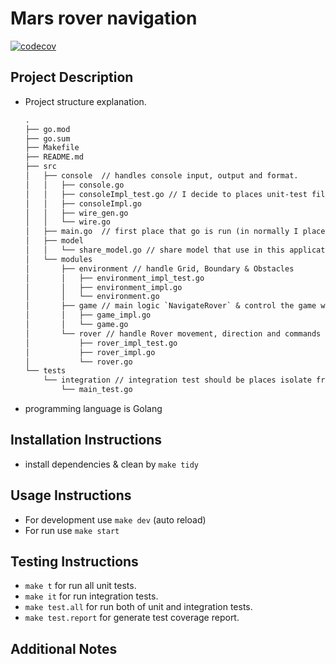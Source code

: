 # Mars rover navigation

[![codecov](https://codecov.io/gh/panachainy/mars-rover-navigation/graph/badge.svg?token=n9ftX5F3nA)](https://codecov.io/gh/panachainy/mars-rover-navigation)

## Project Description

- Project structure explanation.

  ```txt
  .
  ├── go.mod
  ├── go.sum
  ├── Makefile
  ├── README.md
  ├── src
  │   ├── console  // handles console input, output and format.
  │   │   ├── console.go
  │   │   ├── consoleImpl_test.go // I decide to places unit-test file follow golang strategy.
  │   │   ├── consoleImpl.go
  │   │   ├── wire_gen.go
  │   │   └── wire.go
  │   ├── main.go  // first place that go is run (in normally I place it at `/cmd/http/main.go`, `/cmd/consumer/main.go`)
  │   ├── model
  │   │   └── share_model.go // share model that use in this application.
  │   └── modules
  │       ├── environment // handle Grid, Boundary & Obstacles
  │       │   ├── environment_impl_test.go
  │       │   ├── environment_impl.go
  │       │   └── environment.go
  │       ├── game // main logic `NavigateRover` & control the game with rover, environment.
  │       │   ├── game_impl.go
  │       │   └── game.go
  │       └── rover // handle Rover movement, direction and commands
  │           ├── rover_impl_test.go
  │           ├── rover_impl.go
  │           └── rover.go
  └── tests
      └── integration // integration test should be places isolate from source code, I decide to place here.
          └── main_test.go
  ```

- programming language is Golang

## Installation Instructions

- install dependencies & clean by `make tidy`

## Usage Instructions

- For development use `make dev` (auto reload)
- For run use `make start`

## Testing Instructions

- `make t` for run all unit tests.
- `make it` for run integration tests.
- `make test.all` for run both of unit and integration tests.
- `make test.report` for generate test coverage report.

## Additional Notes
